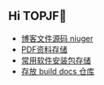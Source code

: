 ## Hi TOPJF👋

- [博客文件源码 niuger](https://github.com/niuger/niuger)
- [PDF资料存储](https://github.com/niuger/blog-files)
- [常用软件安装包存储](https://github.com/niuger/software)
- [存放 build docs 仓库](https://github.com/niuger/niuger.github.io)

